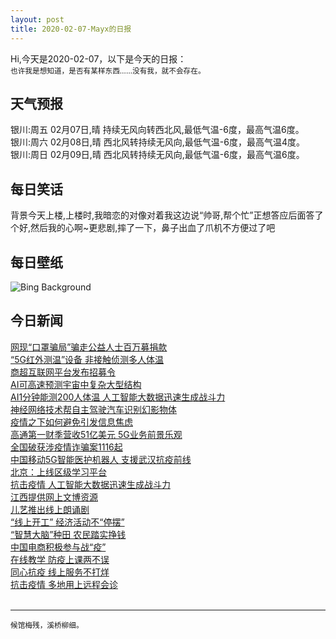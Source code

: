 ```yaml
---
layout: post
title: 2020-02-07-Mayx的日报
---
```


Hi,今天是2020-02-07，以下是今天的日报：<br><small>
也许我是想知道，是否有某样东西……没有我，就不会存在。</small><!--more-->
## 天气预报
银川:周五 02月07日,晴 持续无风向转西北风,最低气温-6度，最高气温6度。<br>银川:周六 02月08日,晴 西北风转持续无风向,最低气温-6度，最高气温4度。<br>银川:周日 02月09日,晴 西北风转持续无风向,最低气温-6度，最高气温6度。
## 每日笑话
背景今天上楼,上楼时,我暗恋的对像对着我这边说“帅哥,帮个忙”正想答应后面答了个好,然后我的心啊~更悲剧,摔了一下，鼻子出血了爪机不方便过了吧
## 每日壁纸
![Bing Background](https://cn.bing.com/th?id=OHR.SneezeSpring_EN-US3645892670_1920x1080.jpg&rf=LaDigue_1920x1080.jpg&pid=hp "A snowdrop in bloom (© Péter Hegedűs/Getty Images)")
## 今日新闻

[网现“口罩骗局”骗走公益人士百万募捐款](http://it.people.com.cn/n1/2020/0207/c1009-31575158.html)   
[“5G红外测温”设备 非接触侦测多人体温](http://it.people.com.cn/n1/2020/0207/c1009-31575224.html)   
[商超互联网平台发布招募令](http://it.people.com.cn/n1/2020/0207/c1009-31575139.html)   
[AI可高速预测宇宙中复杂大型结构](http://it.people.com.cn/n1/2020/0207/c1009-31575157.html)   
[AI1分钟能测200人体温 人工智能大数据迅速生成战斗力](http://it.people.com.cn/n1/2020/0207/c1009-31575149.html)   
[神经网络技术帮自主驾驶汽车识别幻影物体](http://it.people.com.cn/n1/2020/0207/c1009-31575154.html)   
[疫情之下如何避免引发信息焦虑](http://it.people.com.cn/n1/2020/0207/c1009-31575163.html)   
[高通第一财季营收51亿美元 5G业务前景乐观](http://it.people.com.cn/n1/2020/0207/c1009-31575162.html)   
[全国破获涉疫情诈骗案1116起](http://it.people.com.cn/n1/2020/0207/c1009-31575171.html)   
[中国移动5G智能医护机器人 支援武汉抗疫前线](http://it.people.com.cn/n1/2020/0207/c1009-31575169.html)   
[北京：上线区级学习平台](http://it.people.com.cn/n1/2020/0207/c1009-31575216.html)   
[抗击疫情 人工智能大数据迅速生成战斗力](http://it.people.com.cn/n1/2020/0207/c1009-31575201.html)   
[江西提供网上文博资源](http://it.people.com.cn/n1/2020/0207/c1009-31575218.html)   
[儿艺推出线上朗诵剧](http://it.people.com.cn/n1/2020/0207/c1009-31575217.html)   
[“线上开工” 经济活动不“停摆”](http://it.people.com.cn/n1/2020/0207/c1009-31575231.html)   
[“智慧大脑”种田 农民踏实挣钱](http://it.people.com.cn/n1/2020/0207/c1009-31575223.html)   
[中国电商积极参与战“疫”](http://it.people.com.cn/n1/2020/0207/c1009-31575233.html)   
[在线教学 防疫上课两不误](http://it.people.com.cn/n1/2020/0207/c1009-31575232.html)   
[同心抗疫 线上服务不打烊](http://it.people.com.cn/n1/2020/0207/c1009-31575234.html)   
[抗击疫情 多地用上远程会诊](http://it.people.com.cn/n1/2020/0206/c1009-31574635.html)   
<br />

***

<small>候馆梅残，溪桥柳细。</small>

